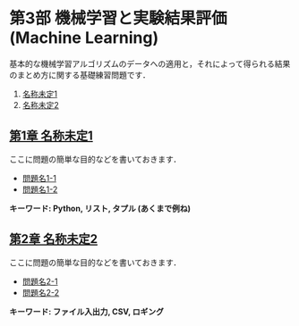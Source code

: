 # 第3部 機械学習と実験結果評価 (Machine Learning)

基本的な機械学習アルゴリズムのデータへの適用と，それによって得られる結果のまとめ方に関する基礎練習問題です．

1. [名称未定1](#tbd1)
2. [名称未定2](#tbd2)

## <a name ="tbd1">[第1章 名称未定1](1_tdb1/tbd1)
ここに問題の簡単な目的などを書いておきます．  
- [問題名1-1](1_tdb1/tbd1#q1-1)
- [問題名1-2](1_tdb1/tbd1#q1-2)

__キーワード: Python, リスト, タプル (あくまで例ね)__

## <a name ="tbd2">[第2章 名称未定2](2_tdb2/tbd2)
ここに問題の簡単な目的などを書いておきます．  
- [問題名2-1](2_tdb2/tbd2#q2-1)
- [問題名2-2](2_tdb2/tbd2#q2-2)

__キーワード: ファイル入出力, CSV, ロギング__
